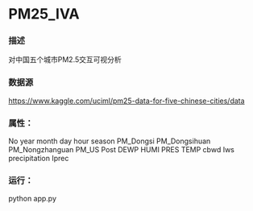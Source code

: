 # PM25_IVA

### 描述

对中国五个城市PM2.5交互可视分析

### 数据源

https://www.kaggle.com/uciml/pm25-data-for-five-chinese-cities/data

### 属性：

No	year	month	day	hour	season	PM_Dongsi	PM_Dongsihuan	PM_Nongzhanguan	PM_US Post DEWP	HUMI	PRES	TEMP	cbwd	Iws	precipitation	Iprec

### 运行：

python app.py


